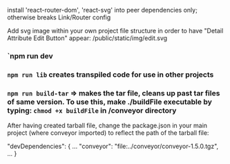 install 'react-router-dom', 'react-svg' into peer dependencies only; otherwise breaks Link/Router config

Add svg image within your own project file structure in order to have "Detail Attribute Edit Button" appear: /public/static/img/edit.svg

### `npm run dev

### `npm run lib` creates transpiled code for use in other projects

### `npm run build-tar` => makes the tar file, cleans up past tar files of same version. To use this, make ./buildFile executable by typing: `chmod +x buildFile` in /conveyor directory

After having created tarball file, change the package.json in your main project (where conveyor imported) to reflect the path of the tarball file:

"devDependencies": {
    ...
    "conveyor": "file:../conveyor/conveyor-1.5.0.tgz",
    ...
}
